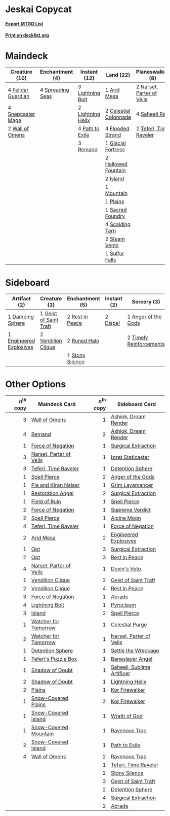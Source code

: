 # Jeskai Copycat

#### [Export MTGO List](../collection/Jeskai%20Copycat/Jeskai%20Copycat.txt)
#### [Print on decklist.org](http://decklist.org/?deckmain=1%09Arid%20Mesa%0A2%09Celestial%20Colonnade%0A4%09Felidar%20Guardian%0A4%09Flooded%20Strand%0A1%09Glacial%20Fortress%0A2%09Hallowed%20Fountain%0A2%09Island%0A3%09Lightning%20Bolt%0A2%09Lightning%20Helix%0A1%09Mountain%0A2%09Narset,%20Parter%20of%20Veils%0A4%09Path%20to%20Exile%0A1%09Plains%0A3%09Remand%0A1%09Sacred%20Foundry%0A4%09Saheeli%20Rai%0A4%09Scalding%20Tarn%0A4%09Serum%20Visions%0A4%09Snapcaster%20Mage%0A4%09Spreading%20Seas%0A2%09Steam%20Vents%0A1%09Sulfur%20Falls%0A2%09Teferi,%20Time%20Raveler%0A2%09Wall%20of%20Omens&deckside=1%09Anger%20of%20the%20Gods%0A1%09Damping%20Sphere%0A2%09Dispel%0A1%09Engineered%20Explosives%0A1%09Geist%20of%20Saint%20Traft%0A2%09Rest%20in%20Peace%0A2%09Runed%20Halo%0A1%09Stony%20Silence%0A2%09Timely%20Reinforcements%0A2%09Vendilion%20Clique)
# Maindeck

|                                        Creature (10)                                        |                                      Enchantment (4)                                      |                                        Instant (12)                                        |                                           Land (22)                                            |                                          Planeswalker (8)                                          |                                       Sorcery (4)                                       |
|---------------------------------------------------------------------------------------------|-------------------------------------------------------------------------------------------|--------------------------------------------------------------------------------------------|------------------------------------------------------------------------------------------------|----------------------------------------------------------------------------------------------------|-----------------------------------------------------------------------------------------|
|4 [Felidar Guardian](http://gatherer.wizards.com/Pages/Card/Details.aspx?multiverseid=423686)|4 [Spreading Seas](http://gatherer.wizards.com/Pages/Card/Details.aspx?multiverseid=190405)|3 [Lightning Bolt](http://gatherer.wizards.com/Pages/Card/Details.aspx?multiverseid=806)    |1 [Arid Mesa](http://gatherer.wizards.com/Pages/Card/Details.aspx?multiverseid=405092)          |2 [Narset, Parter of Veils](http://gatherer.wizards.com/Pages/Card/Details.aspx?multiverseid=460988)|4 [Serum Visions](http://gatherer.wizards.com/Pages/Card/Details.aspx?multiverseid=50145)|
|4 [Snapcaster Mage](http://gatherer.wizards.com/Pages/Card/Details.aspx?multiverseid=227676) |                                                                                           |2 [Lightning Helix](http://gatherer.wizards.com/Pages/Card/Details.aspx?multiverseid=249386)|2 [Celestial Colonnade](http://gatherer.wizards.com/Pages/Card/Details.aspx?multiverseid=457137)|4 [Saheeli Rai](http://gatherer.wizards.com/Pages/Card/Details.aspx?multiverseid=417759)            |                                                                                         |
|2 [Wall of Omens](http://gatherer.wizards.com/Pages/Card/Details.aspx?multiverseid=247400)   |                                                                                           |4 [Path to Exile](http://gatherer.wizards.com/Pages/Card/Details.aspx?multiverseid=220511)  |4 [Flooded Strand](http://gatherer.wizards.com/Pages/Card/Details.aspx?multiverseid=405098)     |2 [Teferi, Time Raveler](http://gatherer.wizards.com/Pages/Card/Details.aspx?multiverseid=461148)   |                                                                                         |
|                                                                                             |                                                                                           |3 [Remand](http://gatherer.wizards.com/Pages/Card/Details.aspx?multiverseid=380255)         |1 [Glacial Fortress](http://gatherer.wizards.com/Pages/Card/Details.aspx?multiverseid=190562)   |                                                                                                    |                                                                                         |
|                                                                                             |                                                                                           |                                                                                            |2 [Hallowed Fountain](http://gatherer.wizards.com/Pages/Card/Details.aspx?multiverseid=97071)   |                                                                                                    |                                                                                         |
|                                                                                             |                                                                                           |                                                                                            |2 [Island](http://gatherer.wizards.com/Pages/Card/Details.aspx?multiverseid=439857)             |                                                                                                    |                                                                                         |
|                                                                                             |                                                                                           |                                                                                            |1 [Mountain](http://gatherer.wizards.com/Pages/Card/Details.aspx?multiverseid=439859)           |                                                                                                    |                                                                                         |
|                                                                                             |                                                                                           |                                                                                            |1 [Plains](http://gatherer.wizards.com/Pages/Card/Details.aspx?multiverseid=439856)             |                                                                                                    |                                                                                         |
|                                                                                             |                                                                                           |                                                                                            |1 [Sacred Foundry](http://gatherer.wizards.com/Pages/Card/Details.aspx?multiverseid=405106)     |                                                                                                    |                                                                                         |
|                                                                                             |                                                                                           |                                                                                            |4 [Scalding Tarn](http://gatherer.wizards.com/Pages/Card/Details.aspx?multiverseid=405107)      |                                                                                                    |                                                                                         |
|                                                                                             |                                                                                           |                                                                                            |2 [Steam Vents](http://gatherer.wizards.com/Pages/Card/Details.aspx?multiverseid=405109)        |                                                                                                    |                                                                                         |
|                                                                                             |                                                                                           |                                                                                            |1 [Sulfur Falls](http://gatherer.wizards.com/Pages/Card/Details.aspx?multiverseid=443135)       |                                                                                                    |                                                                                         |


# Sideboard

|                                          Artifact (2)                                           |                                          Creature (3)                                           |                                     Enchantment (5)                                      |                                    Instant (2)                                    |                                           Sorcery (3)                                            |
|-------------------------------------------------------------------------------------------------|-------------------------------------------------------------------------------------------------|------------------------------------------------------------------------------------------|-----------------------------------------------------------------------------------|--------------------------------------------------------------------------------------------------|
|1 [Damping Sphere](http://gatherer.wizards.com/Pages/Card/Details.aspx?multiverseid=443101)      |1 [Geist of Saint Traft](http://gatherer.wizards.com/Pages/Card/Details.aspx?multiverseid=409577)|2 [Rest in Peace](http://gatherer.wizards.com/Pages/Card/Details.aspx?multiverseid=442021)|2 [Dispel](http://gatherer.wizards.com/Pages/Card/Details.aspx?multiverseid=401858)|1 [Anger of the Gods](http://gatherer.wizards.com/Pages/Card/Details.aspx?multiverseid=438682)    |
|1 [Engineered Explosives](http://gatherer.wizards.com/Pages/Card/Details.aspx?multiverseid=50139)|2 [Vendilion Clique](http://gatherer.wizards.com/Pages/Card/Details.aspx?multiverseid=442065)    |2 [Runed Halo](http://gatherer.wizards.com/Pages/Card/Details.aspx?multiverseid=154005)   |                                                                                   |2 [Timely Reinforcements](http://gatherer.wizards.com/Pages/Card/Details.aspx?multiverseid=220074)|
|                                                                                                 |                                                                                                 |1 [Stony Silence](http://gatherer.wizards.com/Pages/Card/Details.aspx?multiverseid=247425)|                                                                                   |                                                                                                  |


# Other Options

|*n*<sup>th</sup> copy|                                          Maindeck Card                                           |*n*<sup>th</sup> copy|                                           Sideboard Card                                            |
|--------------------:|--------------------------------------------------------------------------------------------------|--------------------:|-----------------------------------------------------------------------------------------------------|
|                    3|[Wall of Omens](http://gatherer.wizards.com/Pages/Card/Details.aspx?multiverseid=247400)          |                    1|[Ashiok, Dream Render](http://gatherer.wizards.com/Pages/Card/Details.aspx?multiverseid=461155)      |
|                    4|[Remand](http://gatherer.wizards.com/Pages/Card/Details.aspx?multiverseid=380255)                 |                    2|[Ashiok, Dream Render](http://gatherer.wizards.com/Pages/Card/Details.aspx?multiverseid=461155)      |
|                    1|[Force of Negation](http://gatherer.wizards.com/Pages/Card/Details.aspx?multiverseid=464001)      |                    1|[Surgical Extraction](http://gatherer.wizards.com/Pages/Card/Details.aspx?multiverseid=397706)       |
|                    3|[Narset, Parter of Veils](http://gatherer.wizards.com/Pages/Card/Details.aspx?multiverseid=460988)|                    1|[Izzet Staticaster](http://gatherer.wizards.com/Pages/Card/Details.aspx?multiverseid=253638)         |
|                    3|[Teferi, Time Raveler](http://gatherer.wizards.com/Pages/Card/Details.aspx?multiverseid=461148)   |                    1|[Detention Sphere](http://gatherer.wizards.com/Pages/Card/Details.aspx?multiverseid=460139)          |
|                    1|[Spell Pierce](http://gatherer.wizards.com/Pages/Card/Details.aspx?multiverseid=425876)           |                    2|[Anger of the Gods](http://gatherer.wizards.com/Pages/Card/Details.aspx?multiverseid=438682)         |
|                    1|[Pia and Kiran Nalaar](http://gatherer.wizards.com/Pages/Card/Details.aspx?multiverseid=442783)   |                    1|[Grim Lavamancer](http://gatherer.wizards.com/Pages/Card/Details.aspx?multiverseid=430589)           |
|                    1|[Restoration Angel](http://gatherer.wizards.com/Pages/Card/Details.aspx?multiverseid=240096)      |                    2|[Surgical Extraction](http://gatherer.wizards.com/Pages/Card/Details.aspx?multiverseid=397706)       |
|                    1|[Field of Ruin](http://gatherer.wizards.com/Pages/Card/Details.aspx?multiverseid=435415)          |                    1|[Spell Pierce](http://gatherer.wizards.com/Pages/Card/Details.aspx?multiverseid=425876)              |
|                    2|[Force of Negation](http://gatherer.wizards.com/Pages/Card/Details.aspx?multiverseid=464001)      |                    1|[Supreme Verdict](http://gatherer.wizards.com/Pages/Card/Details.aspx?multiverseid=438776)           |
|                    2|[Spell Pierce](http://gatherer.wizards.com/Pages/Card/Details.aspx?multiverseid=425876)           |                    1|[Alpine Moon](http://gatherer.wizards.com/Pages/Card/Details.aspx?multiverseid=447264)               |
|                    4|[Teferi, Time Raveler](http://gatherer.wizards.com/Pages/Card/Details.aspx?multiverseid=461148)   |                    1|[Force of Negation](http://gatherer.wizards.com/Pages/Card/Details.aspx?multiverseid=464001)         |
|                    2|[Arid Mesa](http://gatherer.wizards.com/Pages/Card/Details.aspx?multiverseid=405092)              |                    2|[Engineered Explosives](http://gatherer.wizards.com/Pages/Card/Details.aspx?multiverseid=50139)      |
|                    1|[Opt](http://gatherer.wizards.com/Pages/Card/Details.aspx?multiverseid=442948)                    |                    3|[Surgical Extraction](http://gatherer.wizards.com/Pages/Card/Details.aspx?multiverseid=397706)       |
|                    2|[Opt](http://gatherer.wizards.com/Pages/Card/Details.aspx?multiverseid=442948)                    |                    3|[Rest in Peace](http://gatherer.wizards.com/Pages/Card/Details.aspx?multiverseid=442021)             |
|                    4|[Narset, Parter of Veils](http://gatherer.wizards.com/Pages/Card/Details.aspx?multiverseid=460988)|                    1|[Dovin's Veto](http://gatherer.wizards.com/Pages/Card/Details.aspx?multiverseid=461120)              |
|                    1|[Vendilion Clique](http://gatherer.wizards.com/Pages/Card/Details.aspx?multiverseid=442065)       |                    2|[Geist of Saint Traft](http://gatherer.wizards.com/Pages/Card/Details.aspx?multiverseid=409577)      |
|                    2|[Vendilion Clique](http://gatherer.wizards.com/Pages/Card/Details.aspx?multiverseid=442065)       |                    4|[Rest in Peace](http://gatherer.wizards.com/Pages/Card/Details.aspx?multiverseid=442021)             |
|                    3|[Force of Negation](http://gatherer.wizards.com/Pages/Card/Details.aspx?multiverseid=464001)      |                    1|[Abrade](http://gatherer.wizards.com/Pages/Card/Details.aspx?multiverseid=430772)                    |
|                    4|[Lightning Bolt](http://gatherer.wizards.com/Pages/Card/Details.aspx?multiverseid=806)            |                    1|[Pyroclasm](http://gatherer.wizards.com/Pages/Card/Details.aspx?multiverseid=129801)                 |
|                    3|[Island](http://gatherer.wizards.com/Pages/Card/Details.aspx?multiverseid=439857)                 |                    2|[Spell Pierce](http://gatherer.wizards.com/Pages/Card/Details.aspx?multiverseid=425876)              |
|                    1|[Watcher for Tomorrow](http://gatherer.wizards.com/Pages/Card/Details.aspx?multiverseid=464025)   |                    1|[Celestial Purge](http://gatherer.wizards.com/Pages/Card/Details.aspx?multiverseid=183055)           |
|                    2|[Watcher for Tomorrow](http://gatherer.wizards.com/Pages/Card/Details.aspx?multiverseid=464025)   |                    1|[Narset, Parter of Veils](http://gatherer.wizards.com/Pages/Card/Details.aspx?multiverseid=460988)   |
|                    1|[Detention Sphere](http://gatherer.wizards.com/Pages/Card/Details.aspx?multiverseid=460139)       |                    1|[Settle the Wreckage](http://gatherer.wizards.com/Pages/Card/Details.aspx?multiverseid=435186)       |
|                    1|[Teferi's Puzzle Box](http://gatherer.wizards.com/Pages/Card/Details.aspx?multiverseid=15410)     |                    1|[Baneslayer Angel](http://gatherer.wizards.com/Pages/Card/Details.aspx?multiverseid=191065)          |
|                    1|[Shadow of Doubt](http://gatherer.wizards.com/Pages/Card/Details.aspx?multiverseid=83827)         |                    1|[Saheeli, Sublime Artificer](http://gatherer.wizards.com/Pages/Card/Details.aspx?multiverseid=461161)|
|                    2|[Shadow of Doubt](http://gatherer.wizards.com/Pages/Card/Details.aspx?multiverseid=83827)         |                    1|[Lightning Helix](http://gatherer.wizards.com/Pages/Card/Details.aspx?multiverseid=249386)           |
|                    2|[Plains](http://gatherer.wizards.com/Pages/Card/Details.aspx?multiverseid=439856)                 |                    1|[Kor Firewalker](http://gatherer.wizards.com/Pages/Card/Details.aspx?multiverseid=442010)            |
|                    1|[Snow-Covered Plains](http://gatherer.wizards.com/Pages/Card/Details.aspx?multiverseid=121267)    |                    2|[Kor Firewalker](http://gatherer.wizards.com/Pages/Card/Details.aspx?multiverseid=442010)            |
|                    1|[Snow-Covered Island](http://gatherer.wizards.com/Pages/Card/Details.aspx?multiverseid=121130)    |                    1|[Wrath of God](http://gatherer.wizards.com/Pages/Card/Details.aspx?multiverseid=129808)              |
|                    1|[Snow-Covered Mountain](http://gatherer.wizards.com/Pages/Card/Details.aspx?multiverseid=121233)  |                    1|[Ravenous Trap](http://gatherer.wizards.com/Pages/Card/Details.aspx?multiverseid=197537)             |
|                    2|[Snow-Covered Island](http://gatherer.wizards.com/Pages/Card/Details.aspx?multiverseid=121130)    |                    1|[Path to Exile](http://gatherer.wizards.com/Pages/Card/Details.aspx?multiverseid=220511)             |
|                    4|[Wall of Omens](http://gatherer.wizards.com/Pages/Card/Details.aspx?multiverseid=247400)          |                    2|[Ravenous Trap](http://gatherer.wizards.com/Pages/Card/Details.aspx?multiverseid=197537)             |
|                     |                                                                                                  |                    1|[Teferi, Time Raveler](http://gatherer.wizards.com/Pages/Card/Details.aspx?multiverseid=461148)      |
|                     |                                                                                                  |                    2|[Stony Silence](http://gatherer.wizards.com/Pages/Card/Details.aspx?multiverseid=247425)             |
|                     |                                                                                                  |                    3|[Geist of Saint Traft](http://gatherer.wizards.com/Pages/Card/Details.aspx?multiverseid=409577)      |
|                     |                                                                                                  |                    2|[Detention Sphere](http://gatherer.wizards.com/Pages/Card/Details.aspx?multiverseid=460139)          |
|                     |                                                                                                  |                    4|[Surgical Extraction](http://gatherer.wizards.com/Pages/Card/Details.aspx?multiverseid=397706)       |
|                     |                                                                                                  |                    2|[Abrade](http://gatherer.wizards.com/Pages/Card/Details.aspx?multiverseid=430772)                    |

